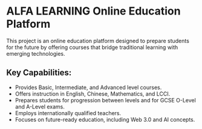 # ALFA LEARNING Online Education Platform

This project is an online education platform designed to prepare students for the future by offering courses that bridge traditional learning with emerging technologies.

## Key Capabilities:

*   Provides Basic, Intermediate, and Advanced level courses.
*   Offers instruction in English, Chinese, Mathematics, and LCCI.
*   Prepares students for progression between levels and for GCSE O-Level and A-Level exams.
*   Employs internationally qualified teachers.
*   Focuses on future-ready education, including Web 3.0 and AI concepts.
